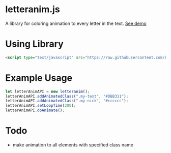 # letteranim.js
A library for coloring animation to every letter in the text. [See demo](https://bariscodefxy.github.io/letteranim.js/test/index.html)

# Using Library
```html
<script type="text/javascript" src="https://raw.githubusercontent.com/bariscodefxy/letteranim.js/master/src/letteranim.js"></script>
```

# Example Usage
```js
let letterAnimAPI = new letteranim();
letterAnimAPI.addAnimatedClass(".my-text", "#DBB311");
letterAnimAPI.addAnimatedClass(".my-nick", "#cccccc");
letterAnimAPI.setLoopTime(200);
letterAnimAPI.doAnimate();
```

# Todo
* make animation to all elements with specified class name
